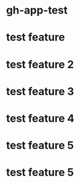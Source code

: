 # gh-app-test
# test feature
# test feature 2
# test feature 3
# test feature 4
# test feature 5
# test feature 5
